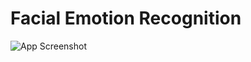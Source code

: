 # Facial Emotion Recognition
![App Screenshot]("https://cdn-images-1.medium.com/fit/t/1600/480/0*CGch7hzdjg1fpgKy.jpg")
